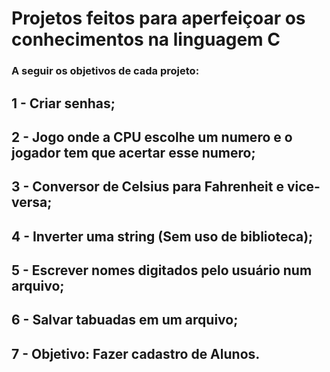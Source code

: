 # Projetos feitos para aperfeiçoar os conhecimentos na linguagem C

### A seguir os objetivos de cada projeto:

## 1 - Criar senhas;
## 2 - Jogo onde a CPU escolhe um numero e o jogador tem que acertar esse numero;
## 3 - Conversor de Celsius para Fahrenheit e vice-versa;
## 4 - Inverter uma string (Sem uso de biblioteca);
## 5 - Escrever nomes digitados pelo usuário num arquivo;
## 6 - Salvar tabuadas em um arquivo;
## 7 - Objetivo: Fazer cadastro de Alunos.

